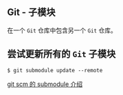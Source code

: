 ## Git - 子模块

在一个 `Git` 仓库中包含另一个 `Git` 仓库。

## 尝试更新所有的 `Git` 子模块

```shell
$ git submodule update --remote
```


[git scm 的 submodule 介绍](https://git-scm.com/book/zh/v2/Git-%E5%B7%A5%E5%85%B7-%E5%AD%90%E6%A8%A1%E5%9D%97)
